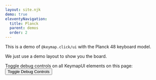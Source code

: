 ```yaml
---
layout: site.njk
demo: true
eleventyNavigation:
  title: Planck
  parent: demos
  order: 2
---
```


This is a demo of `@keymap.click/ui` with the Planck 48 keyboard model.

We just use a demo layout to show you the board.

Toggle debug controls on all KeymapUI elements on this page:
<button onclick="toggleAllKeymapUiDebug()">Toggle Debug Controls</button>

<div id="app"></div>

<script type="module">
  import { Planck48ExampleLayout } from "/keymaps/planck48-example-layout.js";
  const app = document.getElementById("app");
  const keymapUi = document.createElement("keymap-ui");
  const availableKeymaps = [Planck48ExampleLayout];
  keymapUi.setAttribute("id", "keymap-title");
  keymapUi.setAttribute("show-debug", "true");
  keymapUi.setAttribute("query-prefix", "keymap");
  keymapUi.setModelsAndMaps(availableKeymaps);
  app.appendChild(keymapUi);
</script>
